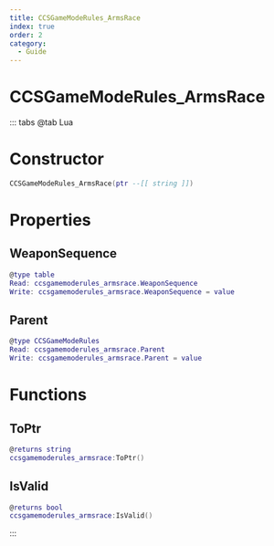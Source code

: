 ```yaml
---
title: CCSGameModeRules_ArmsRace
index: true
order: 2
category:
  - Guide
---
```


# CCSGameModeRules_ArmsRace

::: tabs
@tab Lua
# Constructor
```lua
CCSGameModeRules_ArmsRace(ptr --[[ string ]])
```
# Properties
## WeaponSequence 
```lua
@type table
Read: ccsgamemoderules_armsrace.WeaponSequence
Write: ccsgamemoderules_armsrace.WeaponSequence = value
```
## Parent 
```lua
@type CCSGameModeRules
Read: ccsgamemoderules_armsrace.Parent
Write: ccsgamemoderules_armsrace.Parent = value
```
# Functions
## ToPtr
```lua
@returns string
ccsgamemoderules_armsrace:ToPtr()
```
## IsValid
```lua
@returns bool
ccsgamemoderules_armsrace:IsValid()
```

:::